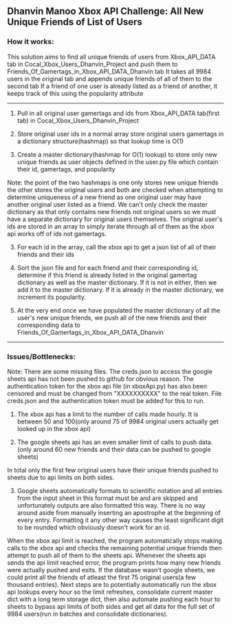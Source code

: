 ## Dhanvin Manoo Xbox API Challenge: All New Unique Friends of List of Users

### How it works:

This solution aims to find all unique friends of users from Xbox_API_DATA tab in Cocal_Xbox_Users_Dhanvin_Project and push them to Friends_Of_Gamertags_in_Xbox_API_DATA_Dhanvin tab
It takes all 9984 users in the original tab and appends unique friends of all of them to the second tab
If a friend of one user is already listed as a friend of another, it keeps track of this using the popularity attribute

_________________________________________________________________

1. Pull in all original user gamertags and ids from Xbox_API_DATA tab(first tab) in Cocal_Xbox_Users_Dhanvin_Project

2. Store original user ids in a normal array store original users gamertags in a dictionary structure(hashmap) so that lookup time is O(1)

3. Create a master dictionary(hashmap for O(1) lookup) to store only new unique friends as user objects defined in the user.py file which contain their id, gamertags, and popularity

Note: the point of the two hashmaps is one only stores new unique friends the other stores the original users and both are checked when attempting to determine uniqueness
of a new friend as one original user may have another original user listed as a friend. We can't only check the master dictionary as that only contains new friends not original users
so we must have a separate dictionary for original users themselves. The original user's ids are stored in an array to simply iterate through all of them as the xbox api works
off of ids not gamertags.

3. For each id in the array, call the xbox api to get a json list of all of their friends and their ids

4. Sort the json file and for each friend and their corresponding id, determine if this friend is already listed in the original gamertag dictionary as well as the master dictionary.
If it is not in either, then we add it to the master dictionary. If it is already in the master dictionary, we increment its popularity.

5. At the very end once we have populated the master dictionary of all the user's new unique friends, we push all of the new friends and their corresponding data to Friends_Of_Gamertags_in_Xbox_API_DATA_Dhanvin

_________________________________________________________________

### Issues/Bottlenecks:

Note: There are some missing files. The creds.json to access the google sheets api has not been pushed to github for obvious reason. The authentication token for the xbox api file
(in xboxApi.py) has also been censored and must be changed from "XXXXXXXXXX" to the real token. File creds.json and the authentication token must be added for this to run.

1. The xbox api has a limit to the number of calls made hourly. It is between 50 and 100(only around 75 of 9984 original users actually get looked up in the xbox api)

2. The google sheets api has an even smaller limit of calls to push data.(only around 60 new friends and their data can be pushed to google sheets)

In total only the first few original users have their unique friends pushed to sheets due to api limits on both sides.

3. Google sheets automatically formats to scientific notation and all entries from the input sheet in this format must be and are skipped and unfortunately outputs are also formatted this way.
There is no way around aside from manually inserting an apostrophe at the beginning of every entry. Formatting it any other way causes the least significant digit to be rounded which obviously doesn't work for an id.

When the xbox api limit is reached, the program automatically stops making calls to the xbox api and checks the remaining potential unique friends then attempt to push all of them to the sheets api.
Whenever the sheets api sends the api limit reached error, the program prints how many new friends were actually pushed and exits.
If the database wasn't google sheets, we could print all the friends of atleast the first 75 original users(a few thousand entries).
Next steps are to potentially automatically run the xbox api lookups every hour so the limit refreshes, consolidate current master dict with a long term storage dict, then also automate pushing each hour to 
sheets to bypass api limits of both sides and get all data for the full set of 9984 users(run in batches and consolidate dictionaries).
